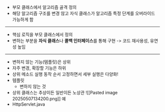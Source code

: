 - 부모 클래스에서 알고리즘 골격 정의
- 해당 알고리즘 구조를 변경 않고 자식 클래스가 알고리즘 특정 단계를 오버라이드 가능하게 함
---
- 핵심 로직을 부모 클래스에서 정의
- 변하는 부분을 **자식 클래스**나 **콜백 인터페이스**를 통해 구현 -> 코드 재사용성, 유연성 높임
---
- 변하지 않는 기능(템플릿)은 상위
- 자주 변경, 확장할 기능은 하위
- 상위 메소드 실행 동작 순서 고정하면서 세부 실행은 다양화!
- 템플릿
	- 변하지 않는 것
- 상위 클래스는 추상이든 일반이든 노상관
![[Pasted image 20250507134200.png]]
예
- HttpServlet.java